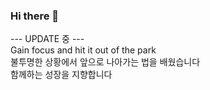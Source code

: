 ### Hi there 👋
--- UPDATE 중 --- </br>
Gain focus and hit it out of the park </br>
불투명한 상황에서 앞으로 나아가는 법을 배웠습니다 </br>
함께하는 성장을 지향합니다
<!--
**DamWon-KIM/DamWon-KIM** is a ✨ _special_ ✨ repository because its `README.md` (this file) appears on your GitHub profile.

Here are some ideas to get you started:

- 🔭 I’m currently working on ...
- 🌱 I’m currently learning ...
- 👯 I’m looking to collaborate on ...
- 🤔 I’m looking for help with ...
- 💬 Ask me about ...
- 📫 How to reach me: ...
- 😄 Pronouns: ...
- ⚡ Fun fact: ...
-->
